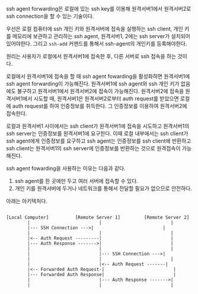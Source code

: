 
ssh agent forwarding은 로컬에 있는 ssh key를 이용해 원격서버1에서 원격서버2로 ssh connection을 할 수 있는 기술이다.

우선은 로컬 컴퓨터에 ssh 개인 키와 원격서버에 접속을 실행하는 ssh client, 개인 키를 메모리에 보관하고 관리하는 ssh agent, 원격서버1, 2에는 ssh server가 설치되어 있어야한다.
그리고 `ssh-add` 커맨드를 통해서 ssh-agent의 개인키를 등록해야한다.

원리는 사용자가 로컬에서 원격서버1에 접속한 후, 다른 서버로 ssh 접속을 하는 것이다.

로컬에서 원격서버1에 접속을 할 때 ssh agent fowarding을 활성화하면 원격서버1에 ssh agent forwarding이 가능해진다. 원격서버1에 ssh agent와 ssh 개인 키가 없음에도 불구하고
원격서버1에서 원격서버2에 접속이 가능해진다.
원격서버2에 접속을 원격서버1에서 시도할 때, 원격서버1은 원격서버2로부터 auth request를 받았으면
로컬에 auth request를 하여 인증정보를 취득한다. 그 인증정보를 이용하여 원격서버2에 접속한다.

로컬과 원격서버1 사이에서는 ssh client가 원격서버1에 접속을 시도하고 원격서버1의 ssh server는 인증정보를 원격서버1에 요구한다. 이때 로컬 내부에서는 ssh client가 ssh agent에게 인증정보를 요구하고
ssh agent는 인증정보를 ssh client에 반환하고 ssh client는 원격서버1의 ssh server에 인증정보를 반환하는 것으로 원격접속이 가능해진다.


ssh agent fowarding을 사용하는 이유는 다음과 같다.
1. ssh agent를 한 곳에만 두고 여러 서버에 접속할 수 있다.
2. 개인 키를 원격서버에 두거나 네트워크를 통해서 전달할 필요가 없으므로 안전하다.

아래는 아키텍처다.

```plain text

[Local Computer]          [Remote Server 1]         [Remote Server 2]
        |                          |                          |
        |--- SSH Connection --->|                          |
        |                          |                          |
        |<-- Auth Request ---------|                          |
        |--- Auth Response ------->|                          |
        |                          |                          |
        |                          |--- SSH Connection --->|
        |                          |                          |
        |                          |<-- Auth Request -------|
        |<-- Forwarded Auth Request-|                          |
        |--- Forwarded Auth Response|                          |
        |                          |--- Auth Response ------->|
        |                          |                          |


```